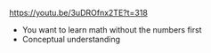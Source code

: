 https://youtu.be/3uDROfnx2TE?t=318
- You want to learn math without the numbers first
- Conceptual understanding